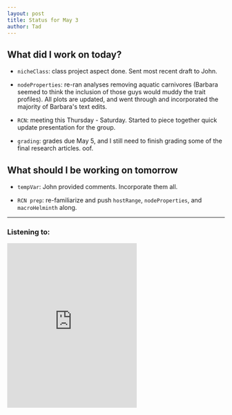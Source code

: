 ```yaml
---
layout: post
title: Status for May 3
author: Tad
---
```


## What did I work on today?

* `nicheClass`: class project aspect done. Sent most recent draft to John.

* `nodeProperties`: re-ran analyses removing aquatic carnivores (Barbara seemed to think the inclusion of those guys would muddy the trait profiles). All plots are updated, and went through and incorporated the majority of Barbara's text edits.

* `RCN`: meeting this Thursday - Saturday. Started to piece together quick update presentation for the group.

* `grading`: grades due May 5, and I still need to finish grading some of the final research articles. oof.



## What should I be working on tomorrow

* `tempVar`: John provided comments. Incorporate them all.

* `RCN prep`: re-familiarize and push `hostRange`, `nodeProperties`, and `macroHelminth` along.



---

### Listening to:
 <iframe src='https://embed.spotify.com/?uri=spotify:track:6XorgdtMRoZ5OdmSV7NCFJ' width='300' height='380' frameborder='0' allowtransparency='true'></iframe>
 <i class='fa fa-code' style='color:pink'></i>
